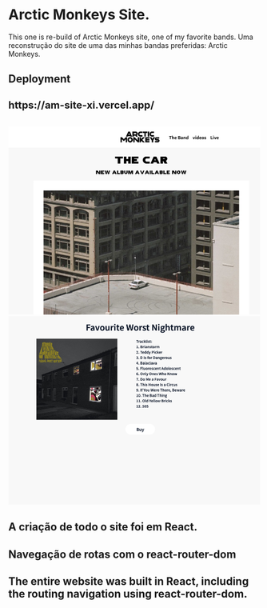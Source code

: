 # Arctic Monkeys Site.

This one is re-build of Arctic Monkeys site, one of my favorite bands.
Uma reconstrução do site de uma das minhas bandas preferidas: Arctic Monkeys.

##  Deployment
<h1 style="font-size:20px;">https://am-site-xi.vercel.app/ </h1> </br>
<img src="./public/thumb1.png" style="width: 600px; height: auto;">
<img src="./public/thumb2.png" style="width: 600px; height: auto;">

## A criação de todo o site foi em React.
## Navegação de rotas com o react-router-dom

## The entire website was built in React, including the routing navigation using react-router-dom.

